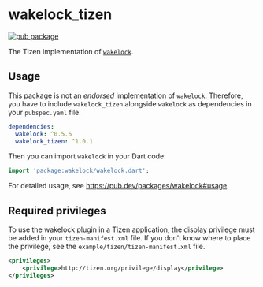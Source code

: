 # wakelock_tizen

[![pub package](https://img.shields.io/pub/v/wakelock_tizen.svg)](https://pub.dev/packages/wakelock_tizen)

The Tizen implementation of [`wakelock`](https://github.com/creativecreatorormaybenot/wakelock).

## Usage

This package is not an _endorsed_ implementation of `wakelock`. Therefore, you have to include `wakelock_tizen` alongside `wakelock` as dependencies in your `pubspec.yaml` file.

```yaml
dependencies:
  wakelock: ^0.5.6
  wakelock_tizen: ^1.0.1
```

Then you can import `wakelock` in your Dart code:

```dart
import 'package:wakelock/wakelock.dart';
```

For detailed usage, see https://pub.dev/packages/wakelock#usage.

## Required privileges

To use the wakelock plugin in a Tizen application, the display privilege must be added in your `tizen-manifest.xml` file. If you don't know where to place the privilege, see the `example/tizen/tizen-manifest.xml` file.

```xml
<privileges>
    <privilege>http://tizen.org/privilege/display</privilege>
</privileges>
```

